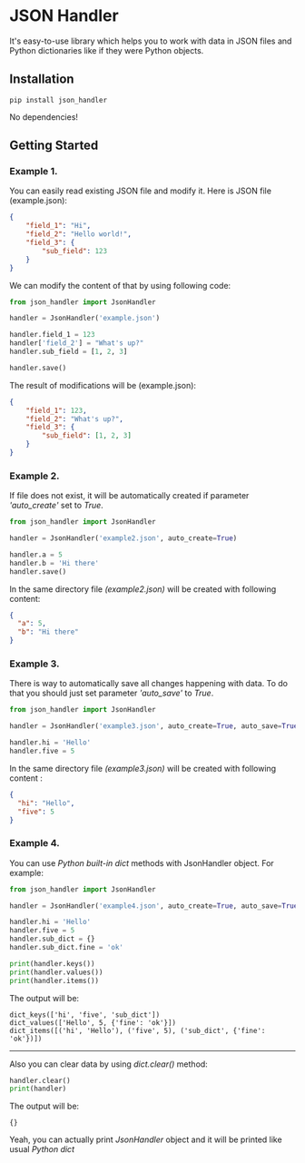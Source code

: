 # JSON Handler

It's easy-to-use library which helps you to work with data in JSON files and Python dictionaries like if they were Python objects.

## Installation

```commandline
pip install json_handler
```
No dependencies!
## Getting Started

### Example 1. 

You can easily read existing JSON file and modify it. Here is JSON file (example.json): 

```json
{
    "field_1": "Hi",
    "field_2": "Hello world!",
    "field_3": {
        "sub_field": 123
    }
}
```

We can modify the content of that by using following code:

```python
from json_handler import JsonHandler

handler = JsonHandler('example.json')

handler.field_1 = 123
handler['field_2'] = "What's up?"
handler.sub_field = [1, 2, 3]

handler.save()
```

The result of modifications will be (example.json):
```json
{
    "field_1": 123,
    "field_2": "What's up?",
    "field_3": {
        "sub_field": [1, 2, 3]
    }
}
```

### Example 2.
If file does not exist, it will be automatically 
created if parameter _'auto_create'_ 
set to _True_.


```python
from json_handler import JsonHandler

handler = JsonHandler('example2.json', auto_create=True)

handler.a = 5
handler.b = 'Hi there'
handler.save()
```
In the same directory file _(example2.json)_ will be created with following content:

```json
{
  "a": 5,
  "b": "Hi there"
}
```

### Example 3.
There is way to automatically save all changes happening with data.
To do that you should just set parameter _'auto_save'_ to _True_.


```python
from json_handler import JsonHandler

handler = JsonHandler('example3.json', auto_create=True, auto_save=True)

handler.hi = 'Hello'
handler.five = 5
```

In the same directory file _(example3.json)_ will be created with following content :

```json
{
  "hi": "Hello",
  "five": 5
}
```

### Example 4.
You can use _Python built-in dict_ methods with JsonHandler object. For example:


```python
from json_handler import JsonHandler

handler = JsonHandler('example4.json', auto_create=True, auto_save=True)

handler.hi = 'Hello'
handler.five = 5
handler.sub_dict = {}
handler.sub_dict.fine = 'ok'

print(handler.keys())
print(handler.values())
print(handler.items())
```


The output will be:
```commandline
dict_keys(['hi', 'five', 'sub_dict'])
dict_values(['Hello', 5, {'fine': 'ok'}])
dict_items([('hi', 'Hello'), ('five', 5), ('sub_dict', {'fine': 'ok'})])
```

---
Also you can clear data by using _dict.clear()_ method:

```python
handler.clear()
print(handler)
```

The output will be:
```commandline
{}
```
Yeah, you can actually print _JsonHandler_ object and it will be printed
like usual _Python dict_
